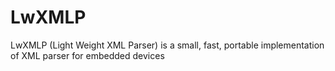 # LwXMLP
LwXMLP (Light Weight XML Parser) is a small, fast, portable implementation of XML parser for embedded devices
